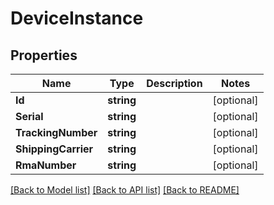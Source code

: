 # DeviceInstance

## Properties
Name | Type | Description | Notes
------------ | ------------- | ------------- | -------------
**Id** | **string** |  | [optional] 
**Serial** | **string** |  | [optional] 
**TrackingNumber** | **string** |  | [optional] 
**ShippingCarrier** | **string** |  | [optional] 
**RmaNumber** | **string** |  | [optional] 

[[Back to Model list]](../README.md#documentation-for-models) [[Back to API list]](../README.md#documentation-for-api-endpoints) [[Back to README]](../README.md)


